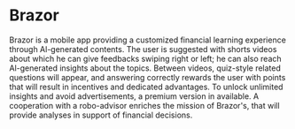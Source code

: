 # Brazor

Brazor is a mobile app providing a customized financial learning experience through Al-generated contents.
The user is suggested with shorts videos about which he can give feedbacks swiping right or left; he can also reach Al-generated insights about the topics. Between videos, quiz-style related questions will appear, and answering correctly rewards the user with points that will result in incentives and dedicated advantages.
To unlock unlimited insights and avoid advertisements, a premium version in available.
A cooperation with a robo-advisor enriches the mission of Brazor's, that will provide analyses in support of financial decisions.
